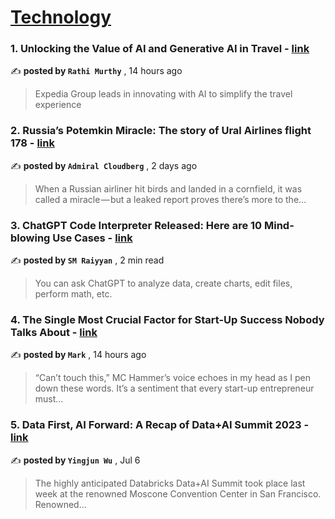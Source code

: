 
<h1><a href=https://medium.com/tag/technology/recommended target="_blank" rel="noopener noreferrer">Technology</a></h1>
<h3>1. Unlocking the Value of AI and Generative AI in Travel - <a href=https://medium.com/@rathi_7491?source=tag_recommended_feed---------0-84----------technology----------e343ea94_64df_4c13_a7c1_045682de872a------- target="_blank" rel="noopener noreferrer">link</a></h3>

✍️ **posted by `Rathi Murthy`** <date> , 14 hours ago</date>

<blockquote>Expedia Group leads in innovating with AI to simplify the travel experience</blockquote>

<h3>2. Russia’s Potemkin Miracle: The story of Ural Airlines flight 178 - <a href=https://medium.com/@admiralcloudberg?source=tag_recommended_feed---------1-107----------technology----------e343ea94_64df_4c13_a7c1_045682de872a------- target="_blank" rel="noopener noreferrer">link</a></h3>

✍️ **posted by `Admiral Cloudberg`** <date> , 2 days ago</date>

<blockquote>When a Russian airliner hit birds and landed in a cornfield, it was called a miracle — but a leaked report proves there’s more to the…</blockquote>

<h3>3. ChatGPT Code Interpreter Released: Here are 10 Mind-blowing Use Cases - <a href=https://medium.com/@smraiyyan?source=tag_recommended_feed---------2-85----------technology----------e343ea94_64df_4c13_a7c1_045682de872a------- target="_blank" rel="noopener noreferrer">link</a></h3>

✍️ **posted by `SM Raiyyan`** <date> , 2 min read</date>

<blockquote>You can  ask ChatGPT to analyze data, create charts, edit files, perform math, etc.</blockquote>

<h3>4. The Single Most Crucial Factor for Start-Up Success Nobody Talks About - <a href=https://medium.com/@mark_45452?source=tag_recommended_feed---------3-84----------technology----------e343ea94_64df_4c13_a7c1_045682de872a------- target="_blank" rel="noopener noreferrer">link</a></h3>

✍️ **posted by `Mark`** <date> , 14 hours ago</date>

<blockquote>“Can’t touch this,” MC Hammer’s voice echoes in my head as I pen down these words. It’s a sentiment that every start-up entrepreneur must…</blockquote>

<h3>5. Data First, AI Forward: A Recap of Data+AI Summit 2023 - <a href=https://medium.com/@yingjunwu?source=tag_recommended_feed---------4-107----------technology----------e343ea94_64df_4c13_a7c1_045682de872a------- target="_blank" rel="noopener noreferrer">link</a></h3>

✍️ **posted by `Yingjun Wu`** <date> , Jul 6</date>

<blockquote>The highly anticipated Databricks Data+AI Summit took place last week at the renowned Moscone Convention Center in San Francisco. Renowned…</blockquote>

